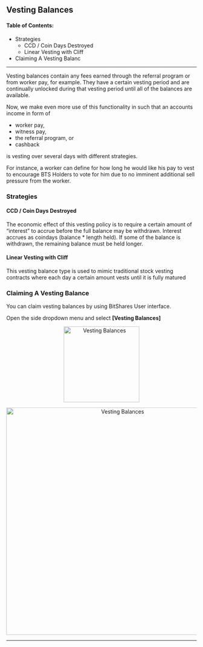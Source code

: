 ## Vesting Balances

#### Table of Contents: 
- Strategies
  - CCD / Coin Days Destroyed
  - Linear Vesting with Cliff
- Claiming A Vesting Balanc

***
  
Vesting balances contain any fees earned through the referral program or from worker pay, for example. They have a certain vesting period and are continually unlocked during that vesting period until all of the balances are available.


Now, we make even more use of this functionality in such that an accounts income in form of

- worker pay,
- witness pay,
- the referral program, or
- cashback

is vesting over several days with different strategies.

For instance, a worker can define for how long he would like his pay to vest to encourage BTS Holders to vote for him due to no imminent additional sell pressure from the worker.

### Strategies

#### CCD / Coin Days Destroyed

The economic effect of this vesting policy is to require a certain amount of “interest” to accrue before the full balance may be withdrawn. Interest accrues as coindays (balance * length held). If some of the balance is withdrawn, the remaining balance must be held longer.

#### Linear Vesting with Cliff

This vesting balance type is used to mimic traditional stock vesting contracts where each day a certain amount vests until it is fully matured

### Claiming A Vesting Balance

You can claim vesting balances by using BitShares User interface.

Open the side dropdown menu and select **[Vesting Balances]**

<p align="center">
  <img src="https://github.com/bitshares/how.bitshares.works/blob/master/bbf/images/vesting2.png" width="200" title="Vesting Balances">
</p>
			
<p align="center">
  <img src="https://github.com/bitshares/how.bitshares.works/blob/master/bbf/images/vesting1.png" width="600" title="Vesting Balances">
</p>
		

***

